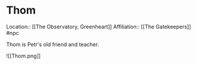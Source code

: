 # Thom
Location:: [[The Observatory, Greenheart]]
Affiliation:: [[The Gatekeepers]]
#npc

Thom is Petr's old friend and teacher.

![[Thom.png]]
